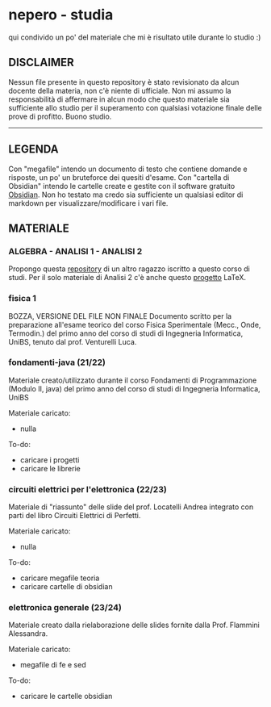 # nepero - studia
qui condivido un po' del materiale che mi è risultato utile durante lo studio :)

## DISCLAIMER
Nessun file presente in questo repository è stato revisionato da alcun docente della materia, non c'è niente di ufficiale.
Non mi assumo la responsabilità di affermare in alcun modo che questo materiale sia sufficiente allo studio per il superamento con qualsiasi votazione finale delle prove di profitto.
Buono studio.

---
## LEGENDA
Con "megafile" intendo un documento di testo che contiene domande e risposte, un po' un bruteforce dei quesiti d'esame.
Con "cartella di Obsidian" intendo le cartelle create e gestite con il software gratuito [Obsidian](https://obsidian.md/). Non ho testato ma credo sia sufficiente un qualsiasi editor di markdown per visualizzare/modificare i vari file.

## MATERIALE

### ALGEBRA - ANALISI 1 - ANALISI 2
Propongo questa [repository](https://github.com/ildivan/ingegneria-informatica/tree/main) di un altro ragazzo iscritto a questo corso di studi.
Per il solo materiale di Analisi 2 c'è anche questo [progetto](https://github.com/ceres-c/unibs-analisi2) LaTeX.

### fisica 1
BOZZA, VERSIONE DEL FILE NON FINALE
Documento scritto per la preparazione all'esame teorico del corso Fisica Sperimentale (Mecc., Onde, Termodin.) del primo anno del corso di studi di Ingegneria Informatica, UniBS, tenuto dal prof. Venturelli Luca.

### fondamenti-java (21/22)
Materiale creato/utilizzato durante il corso Fondamenti di Programmazione (Modulo II, java) del primo anno del corso di studi di Ingegneria Informatica, UniBS

Materiale caricato:
- nulla

To-do:
- caricare i progetti
- caricare le librerie 

### circuiti elettrici per l'elettronica (22/23)
Materiale di "riassunto" delle slide del prof. Locatelli Andrea integrato con parti del libro Circuiti Elettrici di Perfetti.

Materiale caricato:
- nulla

To-do:
- caricare megafile teoria
- caricare cartelle di obsidian


### elettronica generale (23/24)
Materiale creato dalla rielaborazione delle slides fornite dalla Prof. Flammini Alessandra.

Materiale caricato:
- megafile di fe e sed

To-do:
- caricare le cartelle obsidian
